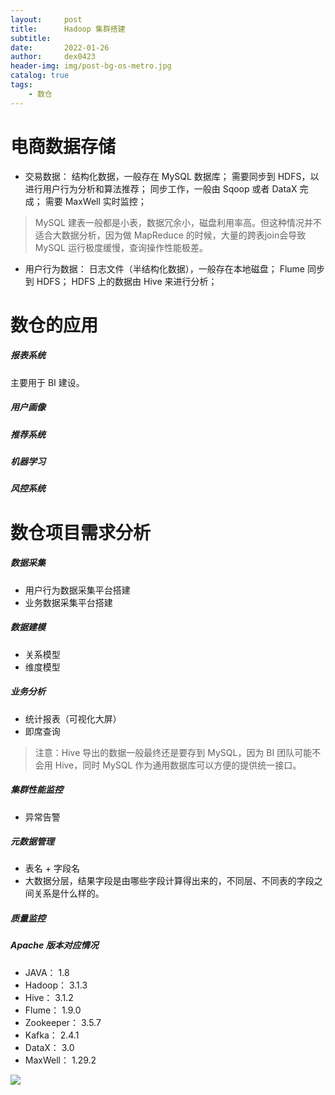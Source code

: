 ```yaml
---
layout:     post
title:      Hadoop 集群搭建
subtitle:   
date:       2022-01-26
author:     dex0423
header-img: img/post-bg-os-metro.jpg
catalog: true
tags:
    - 数仓
---
```



# 电商数据存储

- 交易数据： 
  结构化数据，一般存在 MySQL 数据库；
  需要同步到 HDFS，以进行用户行为分析和算法推荐；
  同步工作，一般由 Sqoop 或者 DataX 完成；
  需要 MaxWell 实时监控；

> MySQL 建表一般都是小表，数据冗余小，磁盘利用率高。但这种情况并不适合大数据分析，因为做 MapReduce 的时候，大量的跨表join会导致 MySQL 运行极度缓慢，查询操作性能极差。

- 用户行为数据：
  日志文件（半结构化数据），一般存在本地磁盘； 
  Flume 同步到 HDFS；
  HDFS 上的数据由 Hive 来进行分析；

# 数仓的应用

##### 报表系统

主要用于 BI 建设。

##### 用户画像

##### 推荐系统

##### 机器学习

##### 风控系统



# 数仓项目需求分析

##### 数据采集

- 用户行为数据采集平台搭建
- 业务数据采集平台搭建 

##### 数据建模

- 关系模型
- 维度模型

##### 业务分析

- 统计报表（可视化大屏）
- 即席查询

> 注意：Hive 导出的数据一般最终还是要存到 MySQL，因为 BI 团队可能不会用 Hive，同时 MySQL 作为通用数据库可以方便的提供统一接口。

##### 集群性能监控

- 异常告警

##### 元数据管理

- 表名 + 字段名
- 大数据分层，结果字段是由哪些字段计算得出来的，不同层、不同表的字段之间关系是什么样的。

##### 质量监控


##### Apache 版本对应情况

- JAVA： 1.8
- Hadoop： 3.1.3
- Hive： 3.1.2
- Flume： 1.9.0
- Zookeeper： 3.5.7
- Kafka： 2.4.1
- DataX： 3.0
- MaxWell： 1.29.2


![]({{site.baseurl}}/img-post/fwq-1-1.jpg)


